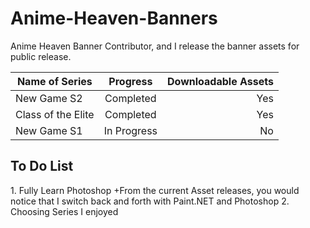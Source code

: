 # Anime-Heaven-Banners
Anime Heaven Banner Contributor, and I release the banner assets for public release.

| Name of Series | Progress      | Downloadable Assets |
| -------------- |:-------------:| -------------------:|
| New Game S2    | Completed     | Yes                 |
| Class of the Elite| Completed     | Yes                 |
| New Game S1  | In Progress   | No                  |


<h2> To Do List </h2>
1. Fully Learn Photoshop
+From the current Asset releases, you would notice that I switch back and forth with Paint.NET and Photoshop
2. Choosing Series I enjoyed
